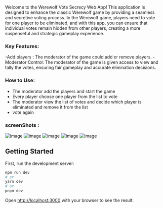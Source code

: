 Welcome to the Werewolf Vote Secrecy Web App! This application is designed to enhance the classic Werewolf game by providing a seamless and secretive voting process. In the Werewolf game, players need to vote for one player to be eliminated, and with this app, you can ensure that individual votes remain hidden from other players, creating a more suspenseful and strategic gameplay experience.

### Key Features:
 -Add players : The moderator of the game could add or remove players.
 -Moderator Control: The moderator of the game is given access to view and tally the votes, ensuring fair gameplay and accurate elimination decisions.


### How to Use:
 - The moderator add the players and start the game 
 - Every player choose one player from the list to vote
 - The moderator view the list of votes and decide which player is eliminated and remove it from the list
 - vote again 

### screenShots : 
![image](https://github.com/atighamza/vote-app/assets/61515030/a0a7edcd-af40-4fde-8e99-4e3d211ae528)
![image](https://github.com/atighamza/vote-app/assets/61515030/78db909f-8e00-4ea0-bbd4-b5482abcfc29)
![image](https://github.com/atighamza/vote-app/assets/61515030/b2bdcc5e-1e1f-47ed-8bf7-e810e8aa08c9)
![image](https://github.com/atighamza/vote-app/assets/61515030/b7dfa394-ce50-4105-9e06-0a5c3609137d)
![image](https://github.com/atighamza/vote-app/assets/61515030/63699615-ad27-4e56-b573-5df708ec9a3e)




## Getting Started

First, run the development server:

```bash
npm run dev
# or
yarn dev
# or
pnpm dev
```

Open [http://localhost:3000](http://localhost:3000) with your browser to see the result.


